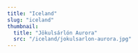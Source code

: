 ```yaml
---
title: "Iceland"
slug: "iceland"
thumbnail:
  title: "Jökulsárlón Aurora"
  src: "/iceland/jokulsarlon-aurora.jpg"
---
```


